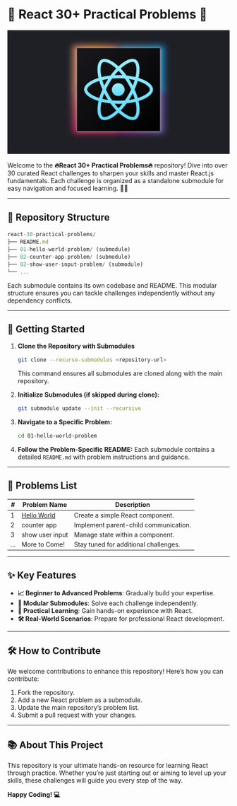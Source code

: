 # 🌟 React 30+ Practical Problems 🌟

![React Logo](react-logo@3x.svg)

Welcome to the **🔥React 30+ Practical Problems🔥** repository!  Dive into over 30 curated React challenges to sharpen your skills and master React.js fundamentals. Each challenge is organized as a standalone submodule for easy navigation and focused learning. 🎉🚀

---

## 📂 Repository Structure

```js
react-30-practical-problems/
├── README.md
├── 01-hello-world-problem/ (submodule)
├── 02-counter-app-problem/ (submodule)
├── 02-show-user-input-problem/ (submodule)
└── ...
```

Each submodule contains its own codebase and README. This modular structure ensures you can tackle challenges independently without any dependency conflicts.

---

## 🚀 Getting Started

1. **Clone the Repository with Submodules**

   ```bash
   git clone --recurse-submodules <repository-url>
   ```

   This command ensures all submodules are cloned along with the main repository.

2. **Initialize Submodules (if skipped during clone):**

   ```bash
   git submodule update --init --recursive
   ```

3. **Navigate to a Specific Problem:**

   ```bash
   cd 01-hello-world-problem
   ```

4. **Follow the Problem-Specific README:**
   Each submodule contains a detailed `README.md` with problem instructions and guidance.

---

## 📜 Problems List

| #   | Problem Name                      | Description                               |
|-----|-----------------------------------|-------------------------------------------|
| 1   | [Hello World](https://github.com/anirudha-8/01-hello-world-problem.git)                       | Create a simple React component.          |
| 2   | counter app                       | Implement parent-child communication.     |
| 3   | show user input                   | Manage state within a component.          |
| ... | More to Come!                     | Stay tuned for additional challenges.     |

---

## ✨ Key Features

- **📈 Beginner to Advanced Problems**: Gradually build your expertise.
- **🔗 Modular Submodules**: Solve each challenge independently.
- **📖 Practical Learning**: Gain hands-on experience with React.
- **🛠️ Real-World Scenarios**: Prepare for professional React development.

---

## 🛠️ How to Contribute

We welcome contributions to enhance this repository! Here’s how you can contribute:

1. Fork the repository.
2. Add a new React problem as a submodule.
3. Update the main repository’s problem list.
4. Submit a pull request with your changes.

---

## 📚 About This Project

This repository is your ultimate hands-on resource for learning React through practice. Whether you’re just starting out or aiming to level up your skills, these challenges will guide you every step of the way.

**Happy Coding! 💻**
